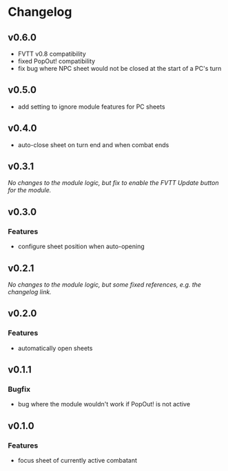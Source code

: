 # Changelog

## v0.6.0

* FVTT v0.8 compatibility
* fixed PopOut! compatibility
* fix bug where NPC sheet would not be closed at the start of a PC's turn

## v0.5.0

* add setting to ignore module features for PC sheets

## v0.4.0

* auto-close sheet on turn end and when combat ends

## v0.3.1

_No changes to the module logic, but fix to enable the FVTT Update button for the module._

## v0.3.0

### Features

* configure sheet position when auto-opening

## v0.2.1

_No changes to the module logic, but some fixed references, e.g. the changelog link._

## v0.2.0

### Features

* automatically open sheets

## v0.1.1

### Bugfix

* bug where the module wouldn't work if PopOut! is not active

## v0.1.0

### Features

* focus sheet of currently active combatant
